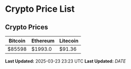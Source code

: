# Crypto Price List

## Crypto Prices
| Bitcoin | Ethereum | Litecoin |
| ------- | -------- | -------- |
| $85598 | $1993.0 | $91.36 |
**Last Updated:** 2025-03-23 23:23 UTC
**Last Updated:** $DATE$
